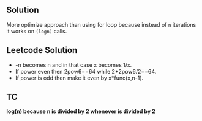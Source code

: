 ## Solution

More optimize approach than using for loop because instead of `n` iterations it works on `(logn)` calls.

## Leetcode Solution

- -n becomes n and in that case x becomes 1/x.
- If power even then 2pow6==64 while 2\*2pow6/2==64.
- If power is odd then make it even by x\*func(x,n-1).

## TC

**log(n) because n is divided by 2 whenever is divided by 2**
